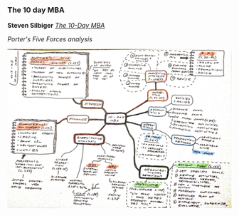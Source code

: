### The 10 day MBA

**Steven Silbiger** [*The 10-Day MBA*](https://www.amazon.com/10-Day-MBA-step-step-18-Nov-2005/dp/B011T7K3L8)

*Porter's Five Forces analysis*

[![The 10 day MBA](10-day-mba-2013-05.jpg "The 10 day MBA")](10-day-mba-2013-05.jpg)
